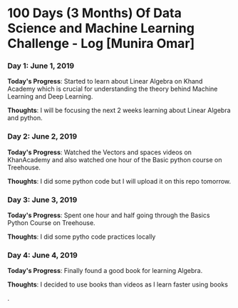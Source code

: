 # 100 Days (3 Months) Of Data Science and Machine Learning Challenge - Log [Munira Omar]

### Day 1: June 1, 2019

**Today's Progress**: Started to learn about Linear Algebra on Khand Academy which is crucial for understanding the theory behind Machine Learning and Deep Learning.

**Thoughts**: I will be focusing the next 2 weeks learning about Linear Algebra and python.


### Day 2: June 2, 2019

**Today's Progress**: Watched the Vectors and spaces videos on KhanAcademy and also watched one hour of the Basic python course on Treehouse.

**Thoughts**: I did some python code but I will upload it on this repo tomorrow.

### Day 3: June 3, 2019

**Today's Progress**: Spent one hour and half going through the Basics Python Course on Treehouse.

**Thoughts**: I did some pytho code practices locally


### Day 4: June 4, 2019

**Today's Progress**: Finally found a good book for learning Algebra.

**Thoughts**: I decided to use books than videos as I learn faster using books



.

